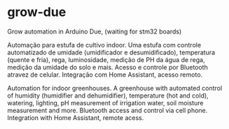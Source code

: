 # grow-due
Grow automation in Arduino Due, (waiting for stm32 boards)

Automação para estufa de cultivo indoor. Uma estufa com controle automatizado de umidade (umidificador e desumidificado), temperatura (quente e fria), rega, luminosidade, medição de PH da água de rega, medição da umidade do solo e mais. Acesso e controle por Bluetooth atravez de celular. Integração com Home Assistant, acesso remoto.

Automation for indoor greenhouses. A greenhouse with automated control of humidity (humidifier and dehumidifier), temperature (hot and cold), watering, lighting, pH measurement of irrigation water, soil moisture measurement and more. Bluetooth access and control via cell phone. Integration with Home Assistant, remote acess.
